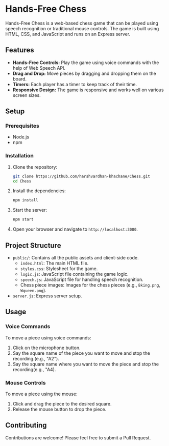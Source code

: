 # Hands-Free Chess

Hands-Free Chess is a web-based chess game that can be played using speech recognition or traditional mouse controls. The game is built using HTML, CSS, and JavaScript and runs on an Express server.

## Features

- **Hands-Free Controls:** Play the game using voice commands with the help of Web Speech API.
- **Drag and Drop:** Move pieces by dragging and dropping them on the board.
- **Timers:** Each player has a timer to keep track of their time.
- **Responsive Design:** The game is responsive and works well on various screen sizes.

## Setup

### Prerequisites

- Node.js
- npm

### Installation

1. Clone the repository:
    ```bash
    git clone https://github.com/harshvardhan-khachane/Chess.git
    cd Chess
    ```

2. Install the dependencies:
    ```bash
    npm install
    ```

3. Start the server:
    ```bash
    npm start
    ```

4. Open your browser and navigate to `http://localhost:3000`.

## Project Structure

- `public/`: Contains all the public assets and client-side code.
  - `index.html`: The main HTML file.
  - `styles.css`: Stylesheet for the game.
  - `logic.js`: JavaScript file containing the game logic.
  - `speech.js`: JavaScript file for handling speech recognition.
  - Chess piece images: Images for the chess pieces (e.g., `Bking.png`, `Wqueen.png`).
- `server.js`: Express server setup.

## Usage

### Voice Commands

To move a piece using voice commands:
1. Click on the microphone button.
2. Say the square name of the piece you want to move and stop the recording.(e.g., "A2").
3. Say the square name where you want to move the piece and stop the recording(e.g., "A4).

### Mouse Controls

To move a piece using the mouse:
1. Click and drag the piece to the desired square.
2. Release the mouse button to drop the piece.

## Contributing

Contributions are welcome! Please feel free to submit a Pull Request.
